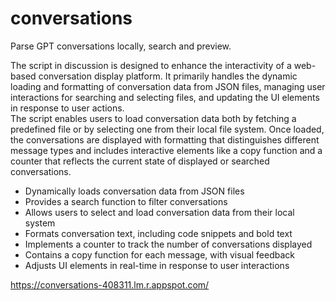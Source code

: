 # conversations
Parse GPT conversations locally, search and preview.

The script in discussion is designed to enhance the interactivity of a web-based conversation display platform. It primarily handles the dynamic loading and formatting of conversation data from JSON files, managing user interactions for searching and selecting files, and updating the UI elements in response to user actions. <br>
The script enables users to load conversation data both by fetching a predefined file or by selecting one from their local file system. Once loaded, the conversations are displayed with formatting that distinguishes different message types and includes interactive elements like a copy function and a counter that reflects the current state of displayed or searched conversations.

- Dynamically loads conversation data from JSON files
- Provides a search function to filter conversations
- Allows users to select and load conversation data from their local system
- Formats conversation text, including code snippets and bold text
- Implements a counter to track the number of conversations displayed
- Contains a copy function for each message, with visual feedback
- Adjusts UI elements in real-time in response to user interactions

https://conversations-408311.lm.r.appspot.com/
